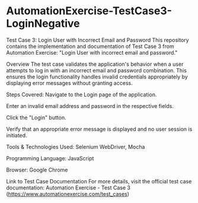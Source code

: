 # AutomationExercise-TestCase3-LoginNegative
Test Case 3: Login User with Incorrect Email and Password
This repository contains the implementation and documentation of Test Case 3 from Automation Exercise: "Login User with incorrect email and password."

Overview
The test case validates the application's behavior when a user attempts to log in with an incorrect email and password combination. This ensures the login functionality handles invalid credentials appropriately by displaying error messages without granting access.

Steps Covered:
Navigate to the Login page of the application.

Enter an invalid email address and password in the respective fields.

Click the "Login" button.

Verify that an appropriate error message is displayed and no user session is initiated.

Tools & Technologies Used:
Selenium WebDriver, Mocha

Programming Language: JavaScript

Browser: Google Chrome

Link to Test Case Documentation
For more details, visit the official test case 
documentation: Automation Exercise - Test Case 3 (https://www.automationexercise.com/test_cases)
